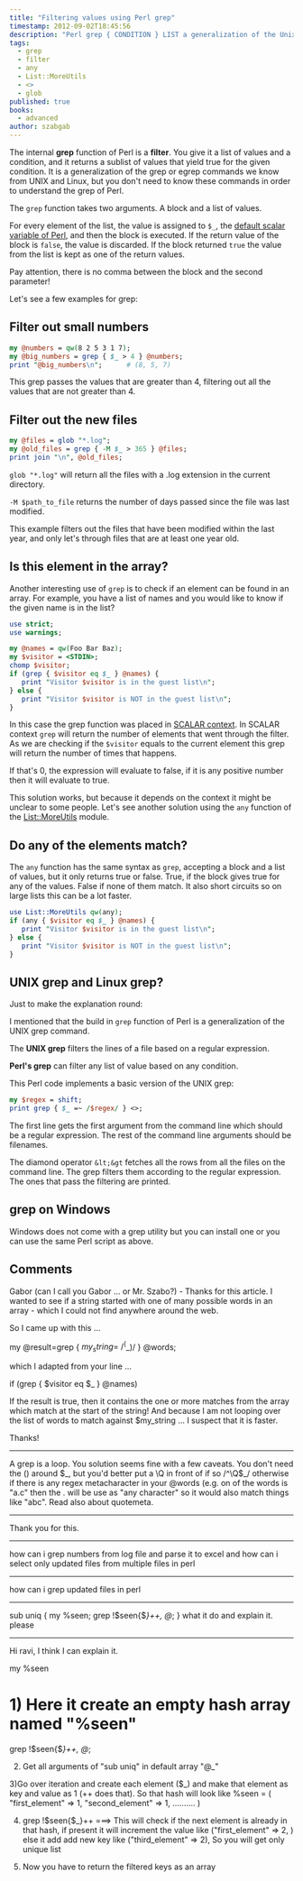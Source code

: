 ```yaml
---
title: "Filtering values using Perl grep"
timestamp: 2012-09-02T18:45:56
description: "Perl grep { CONDITION } LIST a generalization of the Unix grep function to filter values of a list with any condition"
tags:
  - grep
  - filter
  - any
  - List::MoreUtils
  - <>
  - glob
published: true
books:
  - advanced
author: szabgab
---
```



The internal **grep** function of Perl is a **filter**. You give it a list of values
and a condition, and it returns a sublist of values that yield true for the given
condition.
It is a generalization of the grep or egrep commands we know from UNIX and Linux,
but you don't need to know these commands in order to understand the grep of Perl.


The `grep` function takes two arguments. A block and a list of values.

For every element of the list, the value is assigned to `$_`, the
[default scalar variable of Perl](/the-default-variable-of-perl),
and then the block is executed. If the return value of the block is `false`, the value
is discarded. If the block returned `true` the value from the list is kept as one
of the return values.

Pay attention, there is no comma between the block and the second parameter!

Let's see a few examples for grep:

## Filter out small numbers

```perl
my @numbers = qw(8 2 5 3 1 7);
my @big_numbers = grep { $_ > 4 } @numbers;
print "@big_numbers\n";      # (8, 5, 7)
```

This grep passes the values that are greater than 4,
filtering out all the values that are not greater than 4.


## Filter out the new files

```perl
my @files = glob "*.log";
my @old_files = grep { -M $_ > 365 } @files;
print join "\n", @old_files;
```

`glob "*.log"` will return all the files with a .log extension in the current directory.

`-M $path_to_file` returns the number of days passed since the file was last modified.

This example filters out the files that have been modified within the last year,
and only let's through files that are at least one year old.

## Is this element in the array?

Another interesting use of `grep` is to check if an element can be found in an array.
For example, you have a list of names and you would like to know if the given name is in the list?

```perl
use strict;
use warnings;

my @names = qw(Foo Bar Baz);
my $visitor = <STDIN>;
chomp $visitor;
if (grep { $visitor eq $_ } @names) {
   print "Visitor $visitor is in the guest list\n";
} else {
   print "Visitor $visitor is NOT in the guest list\n";
}
```

In this case the grep function was placed in
[SCALAR context](/scalar-and-list-context-in-perl).
In SCALAR context `grep` will return the number of elements that went through the filter.
As we are checking if the `$visitor` equals to the current element this grep
will return the number of times that happens.

If that's 0, the expression will evaluate to false, if it is any positive number then it will evaluate to true.

This solution works, but because it depends on the context it might be unclear to some people.
Let's see another solution using the `any` function of the
[List::MoreUtils](https://metacpan.org/pod/List::MoreUtils) module.

## Do any of the elements match?

The `any` function has the same syntax as `grep`, accepting a block and a list of values,
but it only returns true or false. True, if the block gives true
for any of the values. False if none of them match.
It also short circuits so on large lists this can be a lot faster.

```perl
use List::MoreUtils qw(any);
if (any { $visitor eq $_ } @names) {
   print "Visitor $visitor is in the guest list\n";
} else {
   print "Visitor $visitor is NOT in the guest list\n";
}
```


## UNIX grep and Linux grep?

Just to make the explanation round:

I mentioned that the build in `grep` function of Perl is a generalization of the UNIX
grep command.

The **UNIX grep** filters the lines of a file based on a regular expression.

**Perl's grep** can filter any list of value based on any condition.

This Perl code implements a basic version of the UNIX grep:

```perl
my $regex = shift;
print grep { $_ =~ /$regex/ } <>;
```

The first line gets the first argument from the command line which should be a
regular expression. The rest of the command line arguments should be filenames.

The diamond operator `&lt;&gt` fetches all the rows from all the
files on the command line.
The grep filters them according to the regular expression. The ones that pass
the filtering are printed.

## grep on Windows

Windows does not come with a grep utility but you can install
one or you can use the same Perl script as above.

## Comments

Gabor (can I call you Gabor ... or Mr. Szabo?) - Thanks for this article. I wanted to see if a string started with one of many possible words in an array - which I could not find anywhere around the web.

So I came up with this ...

my @result=grep { $my_string =~ /^($_)/ } @words;

which I adapted from your line ...

if (grep { $visitor eq $_ } @names)

If the result is true, then it contains the one or more matches from the array which match at the start of the string! And because I am not looping over the list of words to match against $my_string ... I suspect that it is faster.

Thanks!

---

A grep is a loop. You solution seems fine with a few caveats. You don't need the () around $_, but you'd better put a \Q in front of if so /^\Q$_/ otherwise if there is any regex metacharacter in your @words (e.g. on of the words is "a.c" then the . will be use as "any character" so it would also match things like "abc". Read also about quotemeta.

<hr>

Thank you for this.

<hr>

how can i grep numbers from log file and parse it to excel and how can i select only updated files from multiple files in perl

<hr>

how can i grep updated files in perl

<hr>

sub uniq {
my %seen;
grep !$seen{$_}++, @_;
}
what it do and explain it. please

---
Hi ravi, I think I can explain it.

my %seen

# 1) Here it create an empty hash array named "%seen"

grep !$seen{$_}++, @_;

2) Get all arguments of "sub uniq" in default array "@_"

3)Go over iteration and create each element ($_) and make that element as key and value as 1 (++ does that). So that hash will look like %seen = ( "first_element" => 1, "second_element" => 1, .......... )

4) grep !$seen{$_}++ ===> This will check if the next element is already in that hash, if present it will increment the value like ("first_element" => 2, ) else it add add new key like ("third_element" => 2), So you will get only unique list

5) Now you have to return the filtered keys as an array


